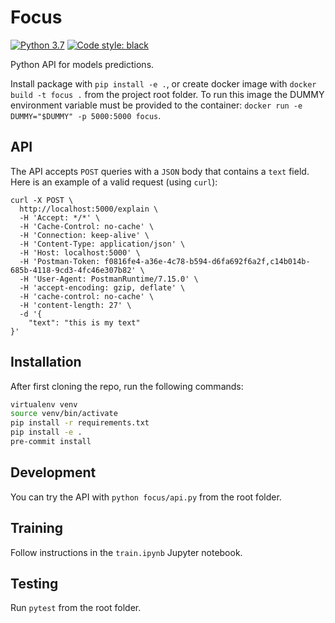 # Focus

[![Python 3.7](https://img.shields.io/badge/python-3.7-blue.svg)](https://docs.python.org/3/)
[![Code style: black](https://img.shields.io/badge/code%20style-black-000000.svg)](https://github.com/ambv/black)

Python API for models predictions.

Install package with ``pip install -e .``, or create docker image with ``docker build -t focus .`` from the project root folder. 
To run this image the DUMMY environment variable must be provided to the container: ``docker run -e DUMMY="$DUMMY" -p 5000:5000 focus``.

## API

The API accepts `POST` queries with a `JSON` body that contains a `text` field. Here is an example of a valid request (using `curl`):

```
curl -X POST \
  http://localhost:5000/explain \
  -H 'Accept: */*' \
  -H 'Cache-Control: no-cache' \
  -H 'Connection: keep-alive' \
  -H 'Content-Type: application/json' \
  -H 'Host: localhost:5000' \
  -H 'Postman-Token: f0816fe4-a36e-4c78-b594-d6fa692f6a2f,c14b014b-685b-4118-9cd3-4fc46e307b82' \
  -H 'User-Agent: PostmanRuntime/7.15.0' \
  -H 'accept-encoding: gzip, deflate' \
  -H 'cache-control: no-cache' \
  -H 'content-length: 27' \
  -d '{
    "text": "this is my text"
}'
```

## Installation

After first cloning the repo, run the following commands:

 ```bash
 virtualenv venv
 source venv/bin/activate
 pip install -r requirements.txt
 pip install -e .
 pre-commit install
 ```

## Development

You can try the API with `python focus/api.py` from the root folder.

## Training

Follow instructions in the `train.ipynb` Jupyter notebook.

## Testing

Run `pytest` from the root folder.